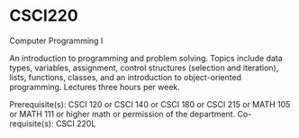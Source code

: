 # CSCI220
Computer Programming I

An introduction to programming and problem solving. Topics include data types, variables, assignment, control structures (selection and iteration), lists, functions, classes, and an introduction to object-oriented programming. Lectures three hours per week.

Prerequisite(s): CSCI 120 or CSCI 140 or CSCI 180 or CSCI 215 or MATH 105 or MATH 111 or higher math or permission of the department.
Co-requisite(s): CSCI 220L 

